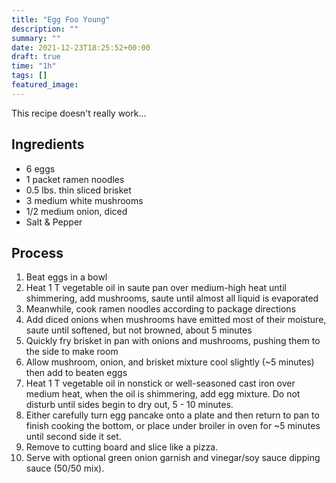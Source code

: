 ```yaml
---
title: "Egg Foo Young"
description: ""
summary: ""
date: 2021-12-23T18:25:52+00:00
draft: true
time: "1h"
tags: []
featured_image: 
---
```


This recipe doesn't really work...

## Ingredients
- 6 eggs
- 1 packet ramen noodles
- 0.5 lbs. thin sliced brisket
- 3 medium white mushrooms
- 1/2 medium onion, diced
- Salt & Pepper

## Process
1. Beat eggs in a bowl
1. Heat 1 T vegetable oil in saute pan over medium-high heat until shimmering, add mushrooms, saute until almost all liquid is evaporated
1. Meanwhile, cook ramen noodles according to package directions
1. Add diced onions when mushrooms have emitted most of their moisture, saute until softened, but not browned, about 5 minutes
1. Quickly fry brisket in pan with onions and mushrooms, pushing them to the side to make room
1. Allow mushroom, onion, and brisket mixture cool slightly (~5 minutes) then add to beaten eggs
1. Heat 1 T vegetable oil in nonstick or well-seasoned cast iron over medium heat, when the oil is shimmering, add egg mixture.  Do not disturb until sides begin to dry out, 5 - 10 minutes.
1. Either carefully turn egg pancake onto a plate and then return to pan to finish cooking the bottom, or place under broiler in oven for ~5 minutes until second side it set.
1. Remove to cutting board and slice like a pizza.
1. Serve with optional green onion garnish and vinegar/soy sauce dipping sauce (50/50 mix).
